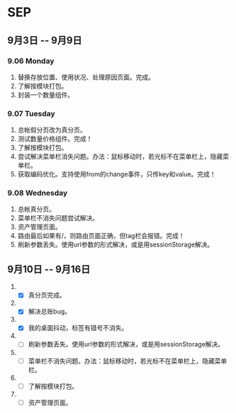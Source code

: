 # SEP

## 9月3日 -- 9月9日

### 9.06 Monday
1. 替换存放位置、使用状况、处理原因页面。完成。
2. 了解按模块打包。
3. 封装一个数量组件。

### 9.07 Tuesday
1. 总帐假分页改为真分页。
2. 测试数量价格组件。完成！
3. 了解按模块打包。
4. 尝试解决菜单栏消失问题。办法：鼠标移动时，若光标不在菜单栏上，隐藏菜单栏。
5. 获取编码优化。支持使用from的change事件，只传key和value。完成！

### 9.08 Wednesday
1. 总帐真分页。
2. 菜单栏不消失问题尝试解决。
3. 资产管理页面。
4. 路由最后如果有/，则路由页面正确，但tag栏会报错。完成！
5. 刷新参数丢失。使用url参数的形式解决，或是用sessionStorage解决。

## 9月10日 -- 9月16日
1. - [x] 真分页完成。
1. - [x] 解决总账bug。
1. - [x] 我的桌面抖动，标签有错号不消失。
1. - [ ] 刷新参数丢失。使用url参数的形式解决，或是用sessionStorage解决。
1. - [ ] 菜单栏不消失问题。办法：鼠标移动时，若光标不在菜单栏上，隐藏菜单栏。
1. - [ ] 了解按模块打包。
1. - [ ] 资产管理页面。

<br/>
<br/>
<br/>
<br/>
<br/>
<br/>
<br/>
<br/>




